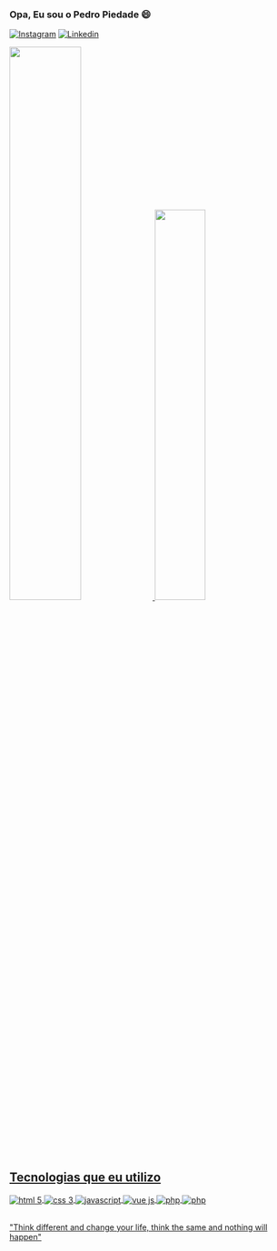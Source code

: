 ### Opa, Eu sou o Pedro Piedade 😄


[![Instagram](https://img.shields.io/badge/LinkedIn-0077B5?style=for-the-badge&logo=linkedin&logoColor=white)](https://www.linkedin.com/in/pedro-piedade-2146b2249/)
[![Linkedin](https://img.shields.io/badge/Instagram-E4405F?style=for-the-badge&logo=instagram&logoColor=white)](https://www.instagram.com/pedroopiedade/)


<div>
<a href="https://github.com/pedropiedadee">
  <img width="50%" src="https://github-readme-stats.vercel.app/api?username=pedropiedadee&show_icons=true&theme=dracula)"/>
  <img width="42%" src="https://github-readme-stats.vercel.app/api/top-langs/?username=pedropiedadee&layout=compact&theme=light" />
</div>
  
## Tecnologias que eu utilizo

<div style="display: inline_block">
  <img align="center" src="https://img.shields.io/badge/HTML5-E34F26?style=for-the-badge&logo=html5&logoColor=white" alt="html 5" />
  <img align="center" src="https://img.shields.io/badge/CSS3-1572B6?style=for-the-badge&logo=css3&logoColor=white" alt="css 3" />
  <img align="center" src="https://img.shields.io/badge/JavaScript-F7DF1E?style=for-the-badge&logo=javascript&logoColor=black" alt="javascript" />
  <img align="center" src="https://img.shields.io/badge/Vue.js-35495E?style=for-the-badge&logo=vue.js&logoColor=4FC08D" alt="vue js" />
  <img align="center" src="https://img.shields.io/badge/PHP-777BB4?style=for-the-badge&logo=php&logoColor=white" alt="php" />
   <img align="center" src="https://img.shields.io/badge/Laravel-FF2D20?style=for-the-badge&logo=laravel&logoColor=white" alt="php" />
</div>

<br/>

"Think different and change your life, think the same and nothing will happen"
